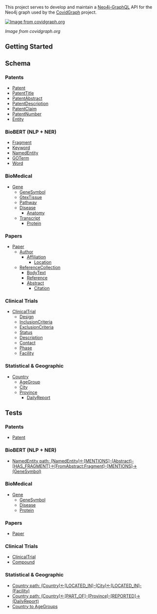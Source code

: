 This project serves to develop and maintain a [Neo4j-GraphQL](https://grandstack.io/docs/neo4j-graphql-js) API for the Neo4j graph used by the [CovidGraph](https://covidgraph.org/) project. 


[![Image from covidgraph.org](https://covidgraph.org/img/content-img/Schema_v1.1_no_logo.png)](http://www.youtube.com/watch?v=1JLs166lPcA 'Image from covidgraph.org')

_Image from covidgraph.org_
## Getting Started
## Schema
### Patents
  * [Patent](https://github.com/Covid19-GraphQL/covid-graph-graphql/blob/5f3d1da4fffe6bc6982f52caa73bfb463df72621/api/src/schemas/Patents/typeDefs/Patent.js#L5)
  * [PatentTitle](https://github.com/Covid19-GraphQL/covid-graph-graphql/blob/5f3d1da4fffe6bc6982f52caa73bfb463df72621/api/src/schemas/Patents/typeDefs/Patent.js#L189)
  * [PatentAbstract](https://github.com/Covid19-GraphQL/covid-graph-graphql/blob/5f3d1da4fffe6bc6982f52caa73bfb463df72621/api/src/schemas/Patents/typeDefs/Patent.js#L156)
  * [PatentDescription](https://github.com/Covid19-GraphQL/covid-graph-graphql/blob/5f3d1da4fffe6bc6982f52caa73bfb463df72621/api/src/schemas/Patents/typeDefs/Patent.js#L217)
  * [PatentClaim](https://github.com/Covid19-GraphQL/covid-graph-graphql/blob/5f3d1da4fffe6bc6982f52caa73bfb463df72621/api/src/schemas/Patents/typeDefs/Patent.js#L203)
  * [PatentNumber](https://github.com/Covid19-GraphQL/covid-graph-graphql/blob/5f3d1da4fffe6bc6982f52caa73bfb463df72621/api/src/schemas/Patents/typeDefs/Patent.js#L46)
  * [Entity](https://github.com/Covid19-GraphQL/covid-graph-graphql/blob/5f3d1da4fffe6bc6982f52caa73bfb463df72621/api/src/schemas/Patents/typeDefs/Patent.js#L170)

### BioBERT (NLP + NER)
  * [Fragment](https://github.com/Covid19-GraphQL/covid-graph-graphql/blob/076ffb5423a79331a51d8e192016a926bf78f04d/api/src/schemas/BioBERT/typeDefs/Fragment.js#L23)
  * [Keyword](https://github.com/Covid19-GraphQL/covid-graph-graphql/blob/076ffb5423a79331a51d8e192016a926bf78f04d/api/src/schemas/BioBERT/typeDefs/Keyword.js#L10)
  * [NamedEntity](https://github.com/Covid19-GraphQL/covid-graph-graphql/blob/076ffb5423a79331a51d8e192016a926bf78f04d/api/src/schemas/BioBERT/typeDefs/NamedEntity.js#L9) 
  * [GOTerm](https://github.com/Covid19-GraphQL/covid-graph-graphql/blob/076ffb5423a79331a51d8e192016a926bf78f04d/api/src/schemas/BioBERT/typeDefs/GOTerm.js#L11)
  * [Word](https://github.com/Covid19-GraphQL/covid-graph-graphql/blob/076ffb5423a79331a51d8e192016a926bf78f04d/api/src/schemas/BioBERT/typeDefs/Word.js#L6)

### BioMedical
  * [Gene](https://github.com/Covid19-GraphQL/covid-graph-graphql/blob/076ffb5423a79331a51d8e192016a926bf78f04d/api/src/schemas/Biomedical/typeDefs/Gene.js#L5)
    * [GeneSymbol](https://github.com/Covid19-GraphQL/covid-graph-graphql/blob/076ffb5423a79331a51d8e192016a926bf78f04d/api/src/schemas/Biomedical/typeDefs/GeneSymbol.js#L5)
    * [GtexTissue](https://github.com/Covid19-GraphQL/covid-graph-graphql/blob/076ffb5423a79331a51d8e192016a926bf78f04d/api/src/schemas/Biomedical/typeDefs/Gene.js#L84)
    * [Pathway](https://github.com/Covid19-GraphQL/covid-graph-graphql/blob/076ffb5423a79331a51d8e192016a926bf78f04d/api/src/schemas/Biomedical/typeDefs/Gene.js#L164)
    * [Disease](https://github.com/Covid19-GraphQL/covid-graph-graphql/blob/076ffb5423a79331a51d8e192016a926bf78f04d/api/src/schemas/Biomedical/typeDefs/Disease.js#L5)
      * [Anatomy](https://github.com/Covid19-GraphQL/covid-graph-graphql/blob/076ffb5423a79331a51d8e192016a926bf78f04d/api/src/schemas/Biomedical/typeDefs/Disease.js#L41)
    * [Transcript](https://github.com/Covid19-GraphQL/covid-graph-graphql/blob/076ffb5423a79331a51d8e192016a926bf78f04d/api/src/schemas/Biomedical/typeDefs/Gene.js#L44)
      * [Protein](https://github.com/Covid19-GraphQL/covid-graph-graphql/blob/076ffb5423a79331a51d8e192016a926bf78f04d/api/src/schemas/Biomedical/typeDefs/Protein.js#L5)

### Papers
  * [Paper](https://github.com/Covid19-GraphQL/covid-graph-graphql/blob/076ffb5423a79331a51d8e192016a926bf78f04d/api/src/schemas/Papers/typeDefs/Paper.js#L5)
    * [Author](https://github.com/Covid19-GraphQL/covid-graph-graphql/blob/076ffb5423a79331a51d8e192016a926bf78f04d/api/src/schemas/Papers/typeDefs/Paper.js#L32)
      * [Affiliation](https://github.com/Covid19-GraphQL/covid-graph-graphql/blob/076ffb5423a79331a51d8e192016a926bf78f04d/api/src/schemas/Papers/typeDefs/Paper.js#L44)
        * [Location](https://github.com/Covid19-GraphQL/covid-graph-graphql/blob/076ffb5423a79331a51d8e192016a926bf78f04d/api/src/schemas/Papers/typeDefs/Paper.js#L52)
    * [ReferenceCollection](https://github.com/Covid19-GraphQL/covid-graph-graphql/blob/076ffb5423a79331a51d8e192016a926bf78f04d/api/src/schemas/Papers/typeDefs/Paper.js#L92)
      * [BodyText](https://github.com/Covid19-GraphQL/covid-graph-graphql/blob/076ffb5423a79331a51d8e192016a926bf78f04d/api/src/schemas/Papers/typeDefs/Paper.js#L161)
      * [Reference](https://github.com/Covid19-GraphQL/covid-graph-graphql/blob/076ffb5423a79331a51d8e192016a926bf78f04d/api/src/schemas/Papers/typeDefs/Paper.js#L77)
      * [Abstract](https://github.com/Covid19-GraphQL/covid-graph-graphql/blob/076ffb5423a79331a51d8e192016a926bf78f04d/api/src/schemas/Papers/typeDefs/Paper.js#L122)
        * [Citation](https://github.com/Covid19-GraphQL/covid-graph-graphql/blob/076ffb5423a79331a51d8e192016a926bf78f04d/api/src/schemas/Papers/typeDefs/Paper.js#L145)

### Clinical Trials
  * [ClinicalTrial](https://github.com/Covid19-GraphQL/covid-graph-graphql/blob/076ffb5423a79331a51d8e192016a926bf78f04d/api/src/schemas/ClinicalTrials/typeDefs/ClinicalTrial.js#L5)
    * [Design](https://github.com/Covid19-GraphQL/covid-graph-graphql/blob/076ffb5423a79331a51d8e192016a926bf78f04d/api/src/schemas/ClinicalTrials/typeDefs/ClinicalTrial.js#L162)
    * [InclusionCriteria](https://github.com/Covid19-GraphQL/covid-graph-graphql/blob/076ffb5423a79331a51d8e192016a926bf78f04d/api/src/schemas/ClinicalTrials/typeDefs/ClinicalTrial.js#L206)
    * [ExclusionCriteria](https://github.com/Covid19-GraphQL/covid-graph-graphql/blob/076ffb5423a79331a51d8e192016a926bf78f04d/api/src/schemas/ClinicalTrials/typeDefs/ClinicalTrial.js#L211)
    * [Status](https://github.com/Covid19-GraphQL/covid-graph-graphql/blob/076ffb5423a79331a51d8e192016a926bf78f04d/api/src/schemas/ClinicalTrials/typeDefs/ClinicalTrial.js#L121)
    * [Description](https://github.com/Covid19-GraphQL/covid-graph-graphql/blob/076ffb5423a79331a51d8e192016a926bf78f04d/api/src/schemas/ClinicalTrials/typeDefs/ClinicalTrial.js#L156)
    * [Contact](https://github.com/Covid19-GraphQL/covid-graph-graphql/blob/076ffb5423a79331a51d8e192016a926bf78f04d/api/src/schemas/ClinicalTrials/typeDefs/ClinicalTrial.js#L216)
    * [Phase](https://github.com/Covid19-GraphQL/covid-graph-graphql/blob/076ffb5423a79331a51d8e192016a926bf78f04d/api/src/schemas/ClinicalTrials/typeDefs/ClinicalTrial.js#L98)
    * [Facility](https://github.com/Covid19-GraphQL/covid-graph-graphql/blob/076ffb5423a79331a51d8e192016a926bf78f04d/api/src/schemas/ClinicalTrials/typeDefs/ClinicalTrial.js#L55)

### Statistical & Geographic
  * [Country](https://github.com/Covid19-GraphQL/covid-graph-graphql/blob/076ffb5423a79331a51d8e192016a926bf78f04d/api/src/schemas/Cases/typeDefs/Country.js#L5)
    * [AgeGroup](https://github.com/Covid19-GraphQL/covid-graph-graphql/blob/076ffb5423a79331a51d8e192016a926bf78f04d/api/src/schemas/Cases/typeDefs/Country.js#L67)
    * [City](https://github.com/Covid19-GraphQL/covid-graph-graphql/blob/076ffb5423a79331a51d8e192016a926bf78f04d/api/src/schemas/Cases/typeDefs/Country.js#L15)
    * [Province](https://github.com/Covid19-GraphQL/covid-graph-graphql/blob/076ffb5423a79331a51d8e192016a926bf78f04d/api/src/schemas/Cases/typeDefs/Country.js#L28)
      * [DailyReport](https://github.com/Covid19-GraphQL/covid-graph-graphql/blob/076ffb5423a79331a51d8e192016a926bf78f04d/api/src/schemas/Cases/typeDefs/Country.js#L43)

## Tests
### Patents
  * [Patent](https://github.com/Covid19-GraphQL/covid-graph-graphql/blob/6d6581ce73909bc7c975bd0490410135f7032fd5/api/src/schemas/Patents/tests/Patent.test.js#L5)
### BioBERT (NLP + NER)
  * [NamedEntity path: (NamedEntity)<-[MENTIONS]-(Abstract)-[HAS_FRAGMENT]->(FromAbstract:Fragment)-[MENTIONS]->(GeneSymbol)](https://github.com/Covid19-GraphQL/covid-graph-graphql/blob/6d6581ce73909bc7c975bd0490410135f7032fd5/api/src/schemas/BioBERT/tests/NamedEntity.test.js#L5)

### BioMedical
  * [Gene](https://github.com/Covid19-GraphQL/covid-graph-graphql/blob/6d6581ce73909bc7c975bd0490410135f7032fd5/api/src/schemas/Biomedical/tests/Gene.test.js#L5)
    * [GeneSymbol](https://github.com/Covid19-GraphQL/covid-graph-graphql/blob/6d6581ce73909bc7c975bd0490410135f7032fd5/api/src/schemas/Biomedical/tests/GeneSymbol.test.js#L5)
    * [Disease](https://github.com/Covid19-GraphQL/covid-graph-graphql/blob/6d6581ce73909bc7c975bd0490410135f7032fd5/api/src/schemas/Biomedical/tests/Disease.test.js#L5)
    * [Protein](https://github.com/Covid19-GraphQL/covid-graph-graphql/blob/6d6581ce73909bc7c975bd0490410135f7032fd5/api/src/schemas/Biomedical/tests/Protein.test.js#L5)

### Papers
  * [Paper](https://github.com/Covid19-GraphQL/covid-graph-graphql/blob/6d6581ce73909bc7c975bd0490410135f7032fd5/api/src/schemas/Papers/tests/Paper.test.js#L5)

### Clinical Trials
  * [ClinicalTrial](https://github.com/Covid19-GraphQL/covid-graph-graphql/blob/6d6581ce73909bc7c975bd0490410135f7032fd5/api/src/schemas/ClinicalTrials/tests/ClinicalTrial.test.js#L5)
  * [Compound](https://github.com/Covid19-GraphQL/covid-graph-graphql/blob/6d6581ce73909bc7c975bd0490410135f7032fd5/api/src/schemas/ClinicalTrials/tests/Compound.test.js#L5)

### Statistical & Geographic
  * [Country path: (Country)<-[LOCATED_IN]-(City)<-[LOCATED_IN]-(Facility)](https://github.com/Covid19-GraphQL/covid-graph-graphql/blob/6d6581ce73909bc7c975bd0490410135f7032fd5/api/src/schemas/Cases/tests/Country.test.js#L5)
  * [Country path: (Country)<-[PART_OF]-(Province)-[REPORTED]->(DailyReport)](https://github.com/Covid19-GraphQL/covid-graph-graphql/blob/6d6581ce73909bc7c975bd0490410135f7032fd5/api/src/schemas/Cases/tests/Country.test.js#L133)
  * [Country to AgeGroups](https://github.com/Covid19-GraphQL/covid-graph-graphql/blob/6d6581ce73909bc7c975bd0490410135f7032fd5/api/src/schemas/Cases/tests/Country.test.js#L911)